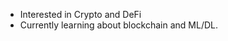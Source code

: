 - Interested in Crypto and DeFi
- Currently learning about blockchain and ML/DL.

<!---
locoblueog/locoblueog is a ✨ special ✨ repository because its `README.md` (this file) appears on your GitHub profile.
You can click the Preview link to take a look at your changes.
--->
